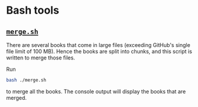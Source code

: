 # Bash tools

## [`merge.sh`](./merge.sh)

There are several books that come in large files (exceeding GitHub's single file limit of 100 MB). Hence the books are split into chunks, and this script is written to merge those files.

Run

```bash
bash ./merge.sh
```

to merge all the books. The console output will display the books that are merged.